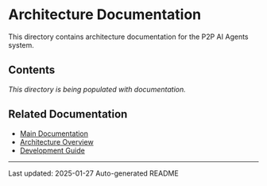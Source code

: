 # Architecture Documentation

This directory contains architecture documentation for the P2P AI Agents system.

## Contents

*This directory is being populated with documentation.*

## Related Documentation

- [Main Documentation](../../README.md)
- [Architecture Overview](system-overview.md)
- [Development Guide](../development/README.md)

---
Last updated: 2025-01-27
Auto-generated README
